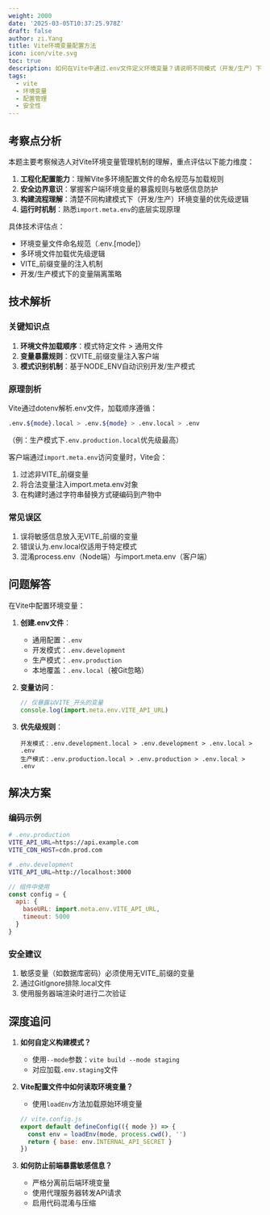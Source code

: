 ```yaml
---
weight: 2000
date: '2025-03-05T10:37:25.978Z'
draft: false
author: zi.Yang
title: Vite环境变量配置方法
icon: icon/vite.svg
toc: true
description: 如何在Vite中通过.env文件定义环境变量？请说明不同模式（开发/生产）下.env文件的优先级及如何通过`import.meta.env`访问变量？
tags:
  - vite
  - 环境变量
  - 配置管理
  - 安全性
---
```


## 考察点分析

本题主要考察候选人对Vite环境变量管理机制的理解，重点评估以下能力维度：

1. **工程化配置能力**：理解Vite多环境配置文件的命名规范与加载规则
2. **安全边界意识**：掌握客户端环境变量的暴露规则与敏感信息防护
3. **构建流程理解**：清楚不同构建模式下（开发/生产）环境变量的优先级逻辑
4. **运行时机制**：熟悉`import.meta.env`的底层实现原理

具体技术评估点：

- 环境变量文件命名规范（.env.[mode]）
- 多环境文件加载优先级逻辑
- VITE_前缀变量的注入机制
- 开发/生产模式下的变量隔离策略

## 技术解析

### 关键知识点

1. **环境文件加载顺序**：模式特定文件 > 通用文件
2. **变量暴露规则**：仅VITE_前缀变量注入客户端
3. **模式识别机制**：基于NODE_ENV自动识别开发/生产模式

### 原理剖析

Vite通过dotenv解析.env文件，加载顺序遵循：

```bash
.env.${mode}.local > .env.${mode} > .env.local > .env
```

（例：生产模式下`.env.production.local`优先级最高）

客户端通过`import.meta.env`访问变量时，Vite会：

1. 过滤非VITE_前缀变量
2. 将合法变量注入import.meta.env对象
3. 在构建时通过字符串替换方式硬编码到产物中

### 常见误区

1. 误将敏感信息放入无VITE_前缀的变量
2. 错误认为.env.local仅适用于特定模式
3. 混淆process.env（Node端）与import.meta.env（客户端）

## 问题解答

在Vite中配置环境变量：

1. **创建.env文件**：
   - 通用配置：`.env`
   - 开发模式：`.env.development`
   - 生产模式：`.env.production`
   - 本地覆盖：`.env.local`（被Git忽略）

2. **变量访问**：

   ```javascript
   // 仅暴露以VITE_开头的变量
   console.log(import.meta.env.VITE_API_URL)
   ```

3. **优先级规则**：

   ```text
   开发模式：.env.development.local > .env.development > .env.local > .env
   生产模式：.env.production.local > .env.production > .env.local > .env
   ```

## 解决方案

### 编码示例

```bash
# .env.production
VITE_API_URL=https://api.example.com
VITE_CDN_HOST=cdn.prod.com

# .env.development
VITE_API_URL=http://localhost:3000
```

```javascript
// 组件中使用
const config = {
  api: {
    baseURL: import.meta.env.VITE_API_URL,
    timeout: 5000
  }
}
```

### 安全建议

1. 敏感变量（如数据库密码）必须使用无VITE_前缀的变量
2. 通过GitIgnore排除.local文件
3. 使用服务器端渲染时进行二次验证

## 深度追问

1. **如何自定义构建模式？**
   - 使用`--mode`参数：`vite build --mode staging`
   - 对应加载`.env.staging`文件

2. **Vite配置文件中如何读取环境变量？**
   - 使用`loadEnv`方法加载原始环境变量

   ```javascript
   // vite.config.js
   export default defineConfig(({ mode }) => {
     const env = loadEnv(mode, process.cwd(), '')
     return { base: env.INTERNAL_API_SECRET }
   })
   ```

3. **如何防止前端暴露敏感信息？**
   - 严格分离前后端环境变量
   - 使用代理服务器转发API请求
   - 启用代码混淆与压缩
